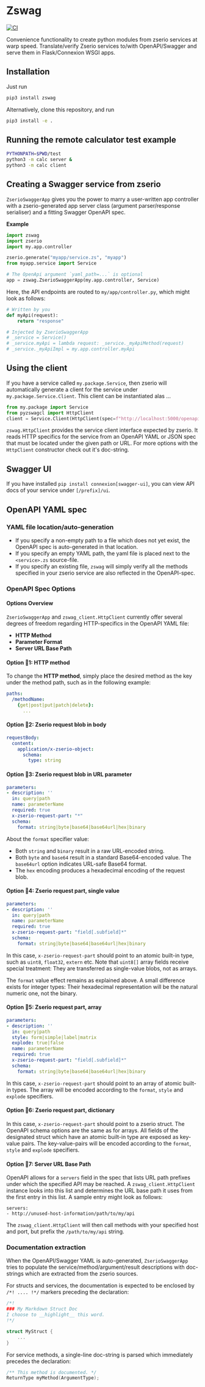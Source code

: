 # Zswag

[![CI](https://github.com/Klebert-Engineering/zswag/actions/workflows/cmake.yml/badge.svg)](https://github.com/Klebert-Engineering/zswag/actions/workflows/cmake.yml)

Convenience functionality to create python modules from zserio services at warp speed.
Translate/verify Zserio services to/with OpenAPI/Swagger and serve them in Flask/Connexion WSGI apps.

## Installation

Just run

```bash
pip3 install zswag
```

Alternatively, clone this repository, and run

```bash
pip3 install -e .
```

## Running the remote calculator test example

```bash
PYTHONPATH=$PWD/test
python3 -m calc server &
python3 -m calc client
```

## Creating a Swagger service from zserio

`ZserioSwaggerApp` gives you the power to marry a user-written app controller
with a zserio-generated app server class (argument parser/response serialiser)
and a fitting Swagger OpenAPI spec.

**Example**

```py
import zswag
import zserio
import my.app.controller

zserio.generate("myapp/service.zs", "myapp")
from myapp.service import Service

# The OpenApi argument `yaml_path=...` is optional
app = zswag.ZserioSwaggerApp(my.app.controller, Service)
```

Here, the API endpoints are routed to `my/app/controller.py`,
which might look as follows:

```py
# Written by you
def myApi(request):
    return "response"

# Injected by ZserioSwaggerApp
# _service = Service()
# _service.myApi = lambda request: _service._myApiMethod(request)
# _service._myApiImpl = my.app.controller.myApi
```

## Using the client

If you have a service called `my.package.Service`, then zserio
will automatically generate a client for the service under
`my.package.Service.Client`. This client can be instantiated alas ...

```python
from my.package import Service
from pyzswagcl import HttpClient
client = Service.Client(HttpClient(spec=f"http://localhost:5000/openapi.json"))
```

`zswag.HttpClient` provides the service client interface expected by zserio.
It reads HTTP specifics for the service from an OpenAPI YAML or JSON spec
that must be located under the given path or URL. 
For more options with the `HttpClient` constructor check out it's doc-string.

## Swagger UI 

If you have installed `pip install connexion[swagger-ui]`, you can view
API docs of your service under `[/prefix]/ui`.

## OpenAPI YAML spec

### YAML file location/auto-generation

* If you specify a non-empty path to a file which does not yet exist, the OpenAPI spec is auto-generated in that location.
* If you specify an empty YAML path, the yaml file is placed next to the
`<service>.zs` source-file.
* If you specify an existing file, `zswag` will simply verify
  all the methods specified in your zserio service are also reflected in
  the OpenAPI-spec.

### OpenAPI Spec Options

#### Options Overview

`ZserioSwaggerApp` and `zswag_client.HttpClient` currently
offer several degrees of freedom regarding HTTP-specifics in the
OpenAPI YAML file:
* **HTTP Method**
* **Parameter Format**
* **Server URL Base Path**

#### Option 🌟1: HTTP method

To change the **HTTP method**, simply place the desired method
as the key under the method path, such as in the following example:
```yaml
paths:
  /methodName:
    {get|post|put|patch|delete}:
      ...
```

#### Option 🌟2: Zserio request blob in body

```yaml
requestBody:
  content:
    application/x-zserio-object:
      schema:
        type: string
```

#### Option 🌟3: Zserio request blob in URL parameter

```yaml
parameters:
- description: ''
  in: query|path
  name: parameterName
  required: true
  x-zserio-request-part: "*"
  schema:
    format: string|byte|base64|base64url|hex|binary
```

About the `format` specifier value:
* Both `string` and `binary` result in a raw URL-encoded string.
* Both `byte` and `base64` result in a standard Base64-encoded value.
  The `base64url` option indicates URL-safe Base64 format.
* The `hex` encoding produces a hexadecimal encoding of the request blob.

#### Option 🌟4: Zserio request part, single value

```yaml
parameters:
- description: ''
  in: query|path
  name: parameterName
  required: true
  x-zserio-request-part: "field[.subfield]*"
  schema:
    format: string|byte|base64|base64url|hex|binary
```

In this case, `x-zserio-request-part` should point to an atomic built-in type,
such as `uint8`, `float32`, `extern` etc. Note that `uint8[]` array fields receive
special treatment: They are transferred as single-value blobs, not as arrays.

The `format` value effect remains as explained above. A small
difference exists for integer types: Their hexadecimal representation
will be the natural numeric one, not the binary. 

#### Option 🌟5: Zserio request part, array

```yaml
parameters:
- description: ''
  in: query|path
  style: form|simple|label|matrix
  explode: true|false
  name: parameterName
  required: true
  x-zserio-request-part: "field[.subfield]*"
  schema:
    format: string|byte|base64|base64url|hex|binary
```

In this case, `x-zserio-request-part` should point to an array of
atomic built-in types. The array will be encoded according
to the `format`, `style` and `explode` specifiers.

#### Option 🌟6: Zserio request part, dictionary

In this case, `x-zserio-request-part` should point to a zserio struct.
The OpenAPI schema options are the same as for arrays. All fields
of the designated struct which have an atomic built-in type are exposed
as key-value pairs.  The key-value-pairs will be encoded according
to the `format`, `style` and `explode` specifiers.

#### Option 🌟7: Server URL Base Path

OpenAPI allows for a `servers` field in the spec that lists URL path prefixes
under which the specified API may be reached. A `zswag_client.HttpClient`
instance looks into this list and determines the URL base path it uses from
the first entry in this list. A sample entry might look as follows:
```
servers:
- http://unused-host-information/path/to/my/api
``` 
The `zswag_client.HttpClient` will then call methods with your specified host
and port, but prefix the `/path/to/my/api` string. 

### Documentation extraction

When the OpenAPI/Swagger YAML is auto-generated, `ZserioSwaggerApp`
tries to populate the service/method/argument/result descriptions
with doc-strings which are extracted from the zserio sources.

For structs and services, the documentation is expected to be
enclosed by `/*! .... !*/` markers preceding the declaration:

```C
/*!
### My Markdown Struct Doc
I choose to __highlight__ this word.
!*/

struct MyStruct {
    ...
}
``` 

For service methods, a single-line doc-string is parsed which
immediately precedes the declaration:

```C
/** This method is documented. */
ReturnType myMethod(ArgumentType);
```
